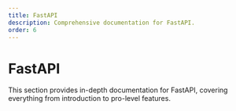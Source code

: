 ```yaml
---
title: FastAPI
description: Comprehensive documentation for FastAPI.
order: 6 
---
```


# FastAPI

This section provides in-depth documentation for FastAPI, covering everything from introduction to pro-level features.
